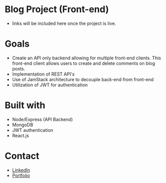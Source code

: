 # Blog Project (Front-end)
- links will be included here once the project is live.


# Goals
- Create an API only backend allowing for multiple front-end clients. This front-end client allows users to create and delete comments on blog posts. 
- Implementation of REST API's
- Use of JamStack architecture to decouple back-end from front-end
- Utilization of JWT for authentication 

# Built with
- Node/Express (API Backend)
- MongoDB
- JWT authentication
- React.js

# Contact
- [LinkedIn](https://www.linkedin.com/in/christopher-syrnyk-3b5058259/)
- [Portfolio](https://christophersyrnyk.dev)






